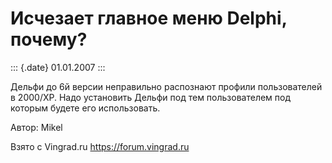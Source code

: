 Исчезает главное меню Delphi, почему?
=====================================

::: {.date}
01.01.2007
:::

Дельфи до 6й версии неправильно распознают профили пользователей в
2000/XP. Надо установить Дельфи под тем пользователем под которым будете
его использовать.

Автор: Mikel

Взято с Vingrad.ru <https://forum.vingrad.ru>
